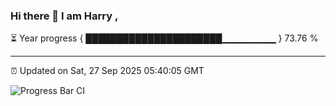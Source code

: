 ### Hi there 👋 I am Harry , 

⏳ Year progress { ██████████████████████▁▁▁▁▁▁▁▁ } 73.76 %

---

⏰ Updated on Sat, 27 Sep 2025 05:40:05 GMT

![Progress Bar CI](https://github.com/duykhang68/duykhang68/workflows/Progress%20Bar%20CI/badge.svg)

